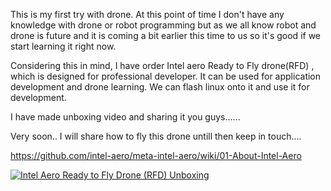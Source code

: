 This is my first try with drone. At this point of time I don't have any knowledge with drone or robot programming but as we all know robot and drone is future and it is coming a bit earlier this time to us so it's good if we start learning it right now.

Considering this in mind, I have order Intel aero Ready to Fly drone(RFD) , which is designed for professional developer. It can be used for application development and drone learning. We can flash linux onto it and use it for development.

I have made unboxing video and sharing it you guys......

Very soon.. I will share how to fly this drone untill then keep in touch....

https://github.com/intel-aero/meta-intel-aero/wiki/01-About-Intel-Aero 

[![Intel Aero Ready to Fly Drone (RFD) Unboxing]()](https://www.youtube.com/watch?v=c5OaTRX93DI)


